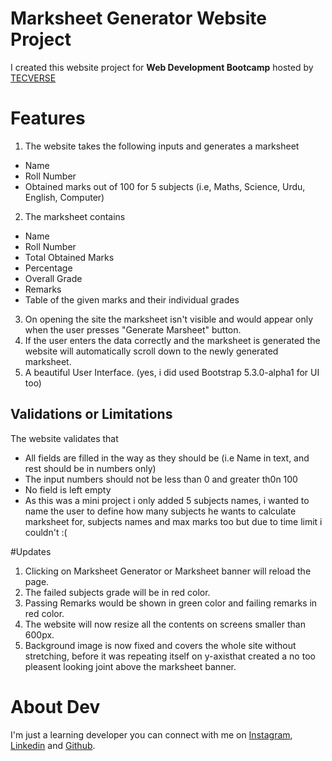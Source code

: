 # Marksheet Generator Website Project

I created this website project for **Web Development Bootcamp** hosted by [TECVERSE](https://tecverse.netlify.app)

# Features

1. The website takes the following inputs and generates a marksheet
  - Name
  - Roll Number
  - Obtained marks out of 100 for 5 subjects (i.e, Maths, Science, Urdu, English, Computer)
2. The marksheet contains
 - Name
 - Roll Number
 - Total Obtained Marks
 - Percentage
 - Overall Grade
 - Remarks
 - Table of the given marks and their individual grades
3. On opening the site the marksheet isn't visible and would appear only when the user presses "Generate Marsheet" button.
4. If the user enters the data correctly and the marksheet is generated the website will automatically scroll down to the newly generated marksheet.
5. A beautiful User Interface. (yes, i did used Bootstrap 5.3.0-alpha1 for UI too)

## Validations or Limitations

The website validates that
 - All fields are filled in the way as they should be (i.e Name in text, and rest should be in numbers only)
 - The input numbers should not be less than 0 and greater th0n 100
 - No field is left empty
 - As this was a mini project i only added 5 subjects names, i wanted to name the user to define how many subjects he wants to calculate marksheet for, subjects names and max marks too but due to time limit i couldn't :(

#Updates
1. Clicking on Marksheet Generator or Marksheet banner will reload the page.
2. The failed subjects grade will be  in red color.
3. Passing Remarks would be shown in green color and failing remarks in red color.
4. The website will now resize all the contents on screens smaller than 600px.
5. Background image is now fixed and covers the whole site without stretching, before it was repeating itself on y-axisthat created a no too pleasent looking joint above the marksheet banner.

# About Dev
I'm just a learning developer you can connect with me on [Instagram](https://www.instagram.com/furqan_hi_hun), [Linkedin](https://www.linkedin.com/in/FurqanHun) and [Github](https://github.com/FurqanHun).
